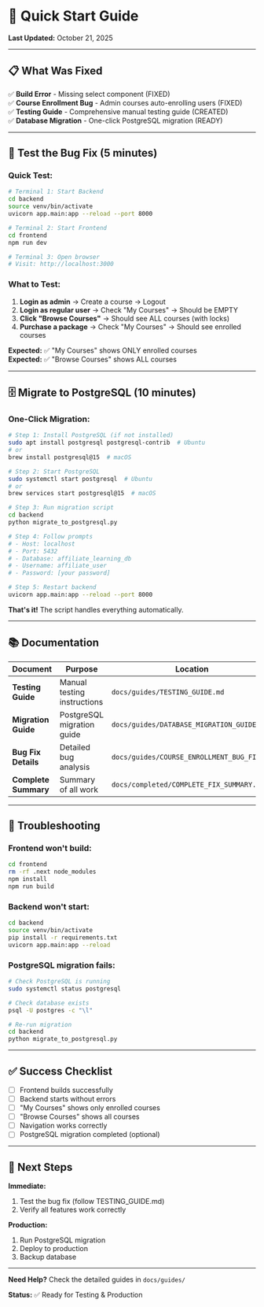 # 🚀 Quick Start Guide

**Last Updated:** October 21, 2025

---

## 📋 What Was Fixed

✅ **Build Error** - Missing select component (FIXED)  
✅ **Course Enrollment Bug** - Admin courses auto-enrolling users (FIXED)  
✅ **Testing Guide** - Comprehensive manual testing guide (CREATED)  
✅ **Database Migration** - One-click PostgreSQL migration (READY)

---

## 🧪 Test the Bug Fix (5 minutes)

### **Quick Test:**

```bash
# Terminal 1: Start Backend
cd backend
source venv/bin/activate
uvicorn app.main:app --reload --port 8000

# Terminal 2: Start Frontend
cd frontend
npm run dev

# Terminal 3: Open browser
# Visit: http://localhost:3000
```

### **What to Test:**

1. **Login as admin** → Create a course → Logout
2. **Login as regular user** → Check "My Courses" → Should be EMPTY
3. **Click "Browse Courses"** → Should see ALL courses (with locks)
4. **Purchase a package** → Check "My Courses" → Should see enrolled courses

**Expected:** ✅ "My Courses" shows ONLY enrolled courses  
**Expected:** ✅ "Browse Courses" shows ALL courses

---

## 🗄️ Migrate to PostgreSQL (10 minutes)

### **One-Click Migration:**

```bash
# Step 1: Install PostgreSQL (if not installed)
sudo apt install postgresql postgresql-contrib  # Ubuntu
# or
brew install postgresql@15  # macOS

# Step 2: Start PostgreSQL
sudo systemctl start postgresql  # Ubuntu
# or
brew services start postgresql@15  # macOS

# Step 3: Run migration script
cd backend
python migrate_to_postgresql.py

# Step 4: Follow prompts
# - Host: localhost
# - Port: 5432
# - Database: affiliate_learning_db
# - Username: affiliate_user
# - Password: [your password]

# Step 5: Restart backend
uvicorn app.main:app --reload --port 8000
```

**That's it!** The script handles everything automatically.

---

## 📚 Documentation

| Document | Purpose | Location |
|----------|---------|----------|
| **Testing Guide** | Manual testing instructions | `docs/guides/TESTING_GUIDE.md` |
| **Migration Guide** | PostgreSQL migration guide | `docs/guides/DATABASE_MIGRATION_GUIDE.md` |
| **Bug Fix Details** | Detailed bug analysis | `docs/guides/COURSE_ENROLLMENT_BUG_FIX.md` |
| **Complete Summary** | Summary of all work | `docs/completed/COMPLETE_FIX_SUMMARY.md` |

---

## 🔧 Troubleshooting

### **Frontend won't build:**
```bash
cd frontend
rm -rf .next node_modules
npm install
npm run build
```

### **Backend won't start:**
```bash
cd backend
source venv/bin/activate
pip install -r requirements.txt
uvicorn app.main:app --reload
```

### **PostgreSQL migration fails:**
```bash
# Check PostgreSQL is running
sudo systemctl status postgresql

# Check database exists
psql -U postgres -c "\l"

# Re-run migration
cd backend
python migrate_to_postgresql.py
```

---

## ✅ Success Checklist

- [ ] Frontend builds successfully
- [ ] Backend starts without errors
- [ ] "My Courses" shows only enrolled courses
- [ ] "Browse Courses" shows all courses
- [ ] Navigation works correctly
- [ ] PostgreSQL migration completed (optional)

---

## 🎯 Next Steps

**Immediate:**
1. Test the bug fix (follow TESTING_GUIDE.md)
2. Verify all features work correctly

**Production:**
1. Run PostgreSQL migration
2. Deploy to production
3. Backup database

---

**Need Help?** Check the detailed guides in `docs/guides/`

**Status:** ✅ Ready for Testing & Production

